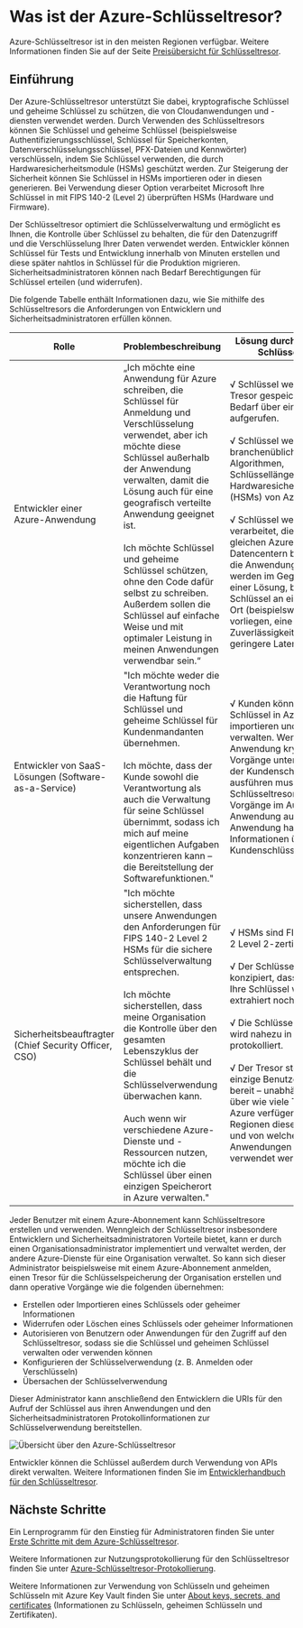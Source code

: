 <properties
	pageTitle="Was ist der Azure-Schlüsseltresor? | Microsoft Azure"
	description="Der Azure-Schlüsseltresor unterstützt Sie dabei, kryptografische Schlüssel und geheime Schlüssel zu schützen, die von Cloudanwendungen und -diensten verwendet werden. Durch Verwenden des Schlüsseltresors können Kunden Schlüssel und geheime Schlüssel (beispielsweise Authentifizierungsschlüssel, Schlüssel für Speicherkonten, Datenverschlüsselungsschlüssel, PFX-Dateien und Kennwörter) verschlüsseln, indem sie durch Hardwaresicherheitsmodule (HSMs) geschützte Schlüssel verwenden."
	services="key-vault"
	documentationCenter=""
	authors="cabailey"
	manager="mbaldwin"
	tags="azure-resource-manager"/>

<tags
	ms.service="key-vault"
	ms.workload="identity"
	ms.tgt_pltfrm="na"
	ms.devlang="na"
	ms.topic="get-started-article"
	ms.date="09/27/2016"
	ms.author="cabailey"/>



# Was ist der Azure-Schlüsseltresor?

Azure-Schlüsseltresor ist in den meisten Regionen verfügbar. Weitere Informationen finden Sie auf der Seite [Preisübersicht für Schlüsseltresor](https://azure.microsoft.com/pricing/details/key-vault/).

## Einführung

Der Azure-Schlüsseltresor unterstützt Sie dabei, kryptografische Schlüssel und geheime Schlüssel zu schützen, die von Cloudanwendungen und -diensten verwendet werden. Durch Verwenden des Schlüsseltresors können Sie Schlüssel und geheime Schlüssel (beispielsweise Authentifizierungsschlüssel, Schlüssel für Speicherkonten, Datenverschlüsselungsschlüssel, PFX-Dateien und Kennwörter) verschlüsseln, indem Sie Schlüssel verwenden, die durch Hardwaresicherheitsmodule (HSMs) geschützt werden. Zur Steigerung der Sicherheit können Sie Schlüssel in HSMs importieren oder in diesen generieren. Bei Verwendung dieser Option verarbeitet Microsoft Ihre Schlüssel in mit FIPS 140-2 (Level 2) überprüften HSMs (Hardware und Firmware).

Der Schlüsseltresor optimiert die Schlüsselverwaltung und ermöglicht es Ihnen, die Kontrolle über Schlüssel zu behalten, die für den Datenzugriff und die Verschlüsselung Ihrer Daten verwendet werden. Entwickler können Schlüssel für Tests und Entwicklung innerhalb von Minuten erstellen und diese später nahtlos in Schlüssel für die Produktion migrieren. Sicherheitsadministratoren können nach Bedarf Berechtigungen für Schlüssel erteilen (und widerrufen).

Die folgende Tabelle enthält Informationen dazu, wie Sie mithilfe des Schlüsseltresors die Anforderungen von Entwicklern und Sicherheitsadministratoren erfüllen können.





| Rolle | Problembeschreibung | Lösung durch den Azure-Schlüsseltresor |
| ------------- |-------------|-----|
| Entwickler einer Azure-Anwendung | „Ich möchte eine Anwendung für Azure schreiben, die Schlüssel für Anmeldung und Verschlüsselung verwendet, aber ich möchte diese Schlüssel außerhalb der Anwendung verwalten, damit die Lösung auch für eine geografisch verteilte Anwendung geeignet ist. <br/><br/>Ich möchte Schlüssel und geheime Schlüssel schützen, ohne den Code dafür selbst zu schreiben. Außerdem sollen die Schlüssel auf einfache Weise und mit optimaler Leistung in meinen Anwendungen verwendbar sein.“ | √ Schlüssel werden in einem Tresor gespeichert und bei Bedarf über einen URI aufgerufen.<br/><br/> √ Schlüssel werden mit branchenüblichen Algorithmen, Schlüssellängen und Hardwaresicherheitsmodulen (HSMs) von Azure geschützt.<br/><br/> √ Schlüssel werden in HSMs verarbeitet, die sich in den gleichen Azure-Datencentern befinden wie die Anwendungen. Dadurch werden im Gegensatz zu einer Lösung, bei der die Schlüssel an einem anderen Ort (beispielsweise lokal) vorliegen, eine höhere Zuverlässigkeit und eine geringere Latenz erreicht.|
| Entwickler von SaaS-Lösungen (Software-as-a-Service) |"Ich möchte weder die Verantwortung noch die Haftung für Schlüssel und geheime Schlüssel für Kundenmandanten übernehmen. <br/><br/>Ich möchte, dass der Kunde sowohl die Verantwortung als auch die Verwaltung für seine Schlüssel übernimmt, sodass ich mich auf meine eigentlichen Aufgaben konzentrieren kann – die Bereitstellung der Softwarefunktionen." | √ Kunden können eigene Schlüssel in Azure importieren und diese verwalten. Wenn eine SaaS-Anwendung kryptografische Vorgänge unter Verwendung der Kundenschlüssel ausführen muss, führt der Schlüsseltresor diese Vorgänge im Auftrag der Anwendung aus. Die Anwendung hat keine Informationen über die Kundenschlüssel.|
| Sicherheitsbeauftragter (Chief Security Officer, CSO) | "Ich möchte sicherstellen, dass unsere Anwendungen den Anforderungen für FIPS 140-2 Level 2 HSMs für die sichere Schlüsselverwaltung entsprechen. <br/><br/>Ich möchte sicherstellen, dass meine Organisation die Kontrolle über den gesamten Lebenszyklus der Schlüssel behält und die Schlüsselverwendung überwachen kann. <br/><br/>Auch wenn wir verschiedene Azure-Dienste und -Ressourcen nutzen, möchte ich die Schlüssel über einen einzigen Speicherort in Azure verwalten." |√ HSMs sind FIPS 140-2 Level 2-zertifiziert.<br/><br/>√ Der Schlüsseltresor ist so konzipiert, dass Microsoft Ihre Schlüssel weder extrahiert noch sieht.<br/><br/>√ Die Schlüsselverwendung wird nahezu in Echtzeit protokolliert.<br/><br/>√ Der Tresor stellt eine einzige Benutzeroberfläche bereit – unabhängig davon, über wie viele Tresore Sie in Azure verfügen, welche Regionen diese unterstützen und von welchen Anwendungen die Tresore verwendet werden. |


Jeder Benutzer mit einem Azure-Abonnement kann Schlüsseltresore erstellen und verwenden. Wenngleich der Schlüsseltresor insbesondere Entwicklern und Sicherheitsadministratoren Vorteile bietet, kann er durch einen Organisationsadministrator implementiert und verwaltet werden, der andere Azure-Dienste für eine Organisation verwaltet. So kann sich dieser Administrator beispielsweise mit einem Azure-Abonnement anmelden, einen Tresor für die Schlüsselspeicherung der Organisation erstellen und dann operative Vorgänge wie die folgenden übernehmen:

+ Erstellen oder Importieren eines Schlüssels oder geheimer Informationen
+ Widerrufen oder Löschen eines Schlüssels oder geheimer Informationen
+ Autorisieren von Benutzern oder Anwendungen für den Zugriff auf den Schlüsseltresor, sodass sie die Schlüssel und geheimen Schlüssel verwalten oder verwenden können
+ Konfigurieren der Schlüsselverwendung (z. B. Anmelden oder Verschlüsseln)
+ Übersachen der Schlüsselverwendung

Dieser Administrator kann anschließend den Entwicklern die URIs für den Aufruf der Schlüssel aus ihren Anwendungen und den Sicherheitsadministratoren Protokollinformationen zur Schlüsselverwendung bereitstellen.

   ![Übersicht über den Azure-Schlüsseltresor][1]

Entwickler können die Schlüssel außerdem durch Verwendung von APIs direkt verwalten. Weitere Informationen finden Sie im [Entwicklerhandbuch für den Schlüsseltresor](key-vault-developers-guide.md).

## Nächste Schritte

Ein Lernprogramm für den Einstieg für Administratoren finden Sie unter [Erste Schritte mit dem Azure-Schlüsseltresor](key-vault-get-started.md).

Weitere Informationen zur Nutzungsprotokollierung für den Schlüsseltresor finden Sie unter [Azure-Schlüsseltresor-Protokollierung](key-vault-logging.md).

Weitere Informationen zur Verwendung von Schlüsseln und geheimen Schlüsseln mit Azure Key Vault finden Sie unter [About keys, secrets, and certificates](https://msdn.microsoft.com/library/azure/dn903623(v=azure.1).aspx) (Informationen zu Schlüsseln, geheimen Schlüsseln und Zertifikaten).


<!--Image references-->
[1]: ./media/key-vault-whatis/AzureKeyVault_overview.png

<!---HONumber=AcomDC_0928_2016-->